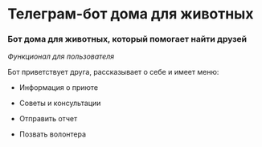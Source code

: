 # Телеграм-бот дома для животных #

### Бот дома для животных, который помогает найти друзей ###

*Функционал для пользователя*

Бот приветствует друга, рассказывает о себе и имеет меню:

- Информация о приюте

- Советы и консультации

- Отправить отчет

- Позвать волонтера
